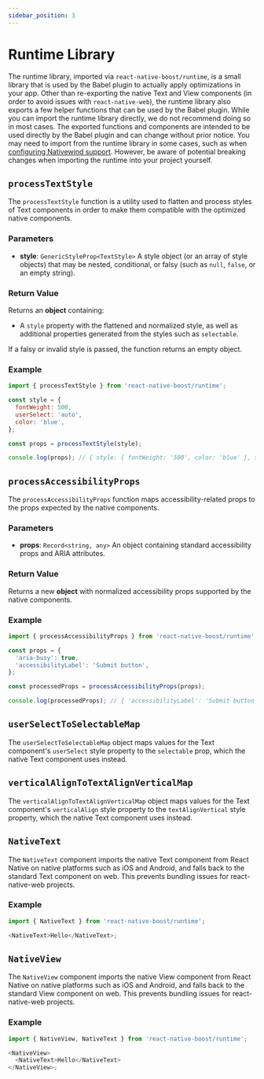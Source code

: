 ```yaml
---
sidebar_position: 3
---
```


# Runtime Library

The runtime library, imported via `react-native-boost/runtime`, is a small library that is used by the Babel plugin to actually apply optimizations in your app. Other than re-exporting the native Text and View components (in order to avoid issues with `react-native-web`), the runtime library also exports a few helper functions that can be used by the Babel plugin. While you can import the runtime library directly, we do not recommend doing so in most cases. The exported functions and components are intended to be used directly by the Babel plugin and can change without prior notice. You may need to import from the runtime library in some cases, such as when [configuring Nativewind support](../configuration/nativewind.md). However, be aware of potential breaking changes when importing the runtime into your project yourself.

## `processTextStyle`

The `processTextStyle` function is a utility used to flatten and process styles of Text components in order to make them compatible with the optimized native components.

### Parameters

- **style**: `GenericStyleProp<TextStyle>`
  A style object (or an array of style objects) that may be nested, conditional, or falsy (such as `null`, `false`, or an empty string).

### Return Value

Returns an **object** containing:

- A `style` property with the flattened and normalized style, as well as additional properties generated from the styles such as `selectable`.

If a falsy or invalid style is passed, the function returns an empty object.

### Example

```javascript
import { processTextStyle } from 'react-native-boost/runtime';

const style = {
  fontWeight: 500,
  userSelect: 'auto',
  color: 'blue',
};

const props = processTextStyle(style);

console.log(props); // { style: { fontWeight: '500', color: 'blue' }, selectable: true }
```

## `processAccessibilityProps`

The `processAccessibilityProps` function maps accessibility-related props to the props expected by the native components.

### Parameters

- **props**: `Record<string, any>`
  An object containing standard accessibility props and ARIA attributes.

### Return Value

Returns a new **object** with normalized accessibility props supported by the native components.

### Example

```javascript
import { processAccessibilityProps } from 'react-native-boost/runtime';

const props = {
  'aria-busy': true,
  'accessibilityLabel': 'Submit button',
};

const processedProps = processAccessibilityProps(props);

console.log(processedProps); // { 'accessibilityLabel': 'Submit button', 'accessibilityState': { busy: true }, 'accessible': true }
```

## `userSelectToSelectableMap`

The `userSelectToSelectableMap` object maps values for the Text component's `userSelect` style property to the `selectable` prop, which the native Text component uses instead.

## `verticalAlignToTextAlignVerticalMap`

The `verticalAlignToTextAlignVerticalMap` object maps values for the Text component's `verticalAlign` style property to the `textAlignVertical` style property, which the native Text component uses instead.

## `NativeText`

The `NativeText` component imports the native Text component from React Native on native platforms such as iOS and Android, and falls back to the standard Text component on web. This prevents bundling issues for react-native-web projects.

### Example

```javascript
import { NativeText } from 'react-native-boost/runtime';

<NativeText>Hello</NativeText>;
```

## `NativeView`

The `NativeView` component imports the native View component from React Native on native platforms such as iOS and Android, and falls back to the standard View component on web. This prevents bundling issues for react-native-web projects.

### Example

```javascript
import { NativeView, NativeText } from 'react-native-boost/runtime';

<NativeView>
  <NativeText>Hello</NativeText>
</NativeView>;
```
